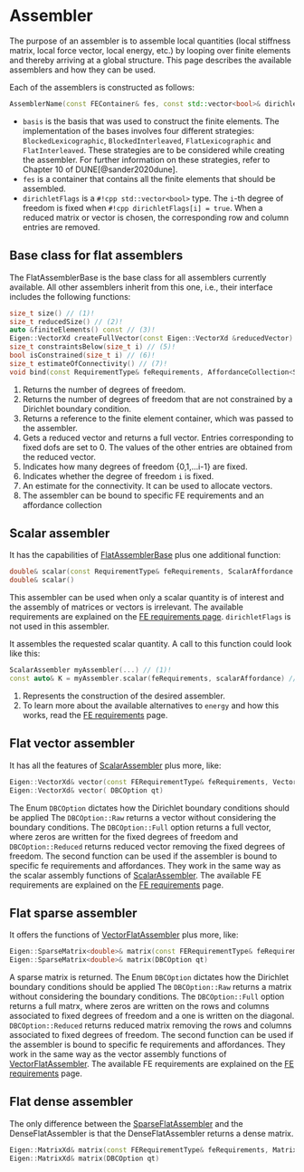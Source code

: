 # Assembler

The purpose of an assembler is to assemble local quantities (local stiffness matrix, local force vector, local energy, etc.)
by looping over finite elements and thereby arriving at a global structure. This page describes
the available assemblers and how they can be used.

Each of the assemblers is constructed as follows:

```cpp
AssemblerName(const FEContainer& fes, const std::vector<bool>& dirichletFlags)
```

- `basis` is the basis that was used to construct the finite elements. The implementation of the bases involves four different
  strategies: `BlockedLexicographic`, `BlockedInterleaved`, `FlatLexicographic` and `FlatInterleaved`. These strategies are to be
  considered while creating the assembler. For further information on these strategies, refer to Chapter 10 of DUNE[@sander2020dune].
- `fes` is a container that contains all the finite elements that should be assembled.
- `dirichletFlags` is a `#!cpp std::vector<bool>` type. The `i`-th degree of freedom is fixed when `#!cpp dirichletFlags[i] = true`.
  When a reduced matrix or vector is chosen, the corresponding row and column entries are removed.

## Base class for flat assemblers

The FlatAssemblerBase is the base class for all assemblers currently available. All other assemblers inherit from this one,
i.e., their interface includes the following functions:

```cpp
size_t size() // (1)!
size_t reducedSize() // (2)!
auto &finiteElements() const // (3)!
Eigen::VectorXd createFullVector(const Eigen::VectorXd &reducedVector) // (4)!
size_t constraintsBelow(size_t i) // (5)!
bool isConstrained(size_t i) // (6)!
size_t estimateOfConnectivity() // (7)!
void bind(const RequirementType& feRequirements, AffordanceCollection<ScalarAffordance, VectorAffordance, MatrixAffordance> affordance)  // (8)!
```

1. Returns the number of degrees of freedom.
2. Returns the number of degrees of freedom that are not constrained by a Dirichlet boundary condition.
3. Returns a reference to the finite element container, which was passed to the assembler.
4. Gets a reduced vector and returns a full vector. Entries corresponding to fixed dofs are set to 0. The values of the other entries are
    obtained from the reduced vector.
5. Indicates how many degrees of freedom {0,1,...i-1} are fixed.
6. Indicates whether the degree of freedom `i` is fixed.
7. An estimate for the connectivity. It can be used to allocate vectors.
8. The assembler can be bound to specific FE requirements and an affordance collection

## Scalar assembler

It has the capabilities of [FlatAssemblerBase](#flatassemblerbase) plus one additional function:

```cpp
double& scalar(const RequirementType& feRequirements, ScalarAffordance affordance)
double& scalar()
```

This assembler can be used when only a scalar quantity is of interest and the assembly of matrices or vectors is irrelevant.
The available requirements are explained on the [FE requirements page](feRequirements.md).
`dirichletFlags` is not used in this assembler.

It assembles the requested scalar quantity. A call to this function could look like this:

```cpp
ScalarAssembler myAssembler(...) // (1)!
const auto& K = myAssembler.scalar(feRequirements, scalarAffordance) // (2)!
```

1. Represents the construction of the desired assembler.
2. To learn more about the available alternatives to `energy` and how this works, read the [FE requirements](feRequirements.md) page.

## Flat vector assembler

It has all the features of [ScalarAssembler](#scalarassembler) plus more, like:

```cpp
Eigen::VectorXd& vector(const FERequirementType& feRequirements, VectorAffordance affordance,  DBCOption qt)
Eigen::VectorXd& vector( DBCOption qt)
```

The Enum `DBCOption` dictates how the Dirichlet boundary conditions should be applied
The `DBCOption::Raw` returns a vector without considering the boundary conditions.
The `DBCOption::Full` option returns a full vector, where zeros are written for the fixed degrees of freedom and `DBCOption::Reduced`
returns reduced vector removing the fixed degrees of freedom.
The second function can be used if the assembler is bound to specific fe requirements and affordances.
They work in the same way as the scalar assembly functions of [ScalarAssembler](#scalarassembler).
The available FE requirements are explained on the [FE requirements](feRequirements.md) page.

## Flat sparse assembler

It offers the functions of [VectorFlatAssembler](#vectorflatassembler) plus more, like:

```cpp
Eigen::SparseMatrix<double>& matrix(const FERequirementType& feRequirements, MatrixAffordance affordance, DBCOption qt)
Eigen::SparseMatrix<double>& matrix(DBCOption qt)
```

A sparse matrix is returned.
The Enum `DBCOption` dictates how the Dirichlet boundary conditions should be applied
The `DBCOption::Raw` returns a matrix without considering the boundary conditions.
The `DBCOption::Full` option returns a full matrx, where zeros are written on the  rows and columns associated to fixed degrees of
freedom  and a one is written on the diagonal.
 `DBCOption::Reduced` returns reduced matrix removing the rows and columns associated to fixed degrees of freedom.
The second function can be used if the assembler is bound to specific fe requirements and affordances.
They work in the same way as the vector assembly functions of [VectorFlatAssembler](#vectorflatassembler).
The available FE requirements are explained on the [FE requirements](feRequirements.md) page.

## Flat dense assembler

The only difference between the [SparseFlatAssembler](#sparseflatassembler) and the DenseFlatAssembler is that the
DenseFlatAssembler returns a dense matrix.

```cpp
Eigen::MatrixXd& matrix(const FERequirementType& feRequirements, MatrixAffordance affordance, DBCOption qt)
Eigen::MatrixXd& matrix(DBCOption qt)
```
